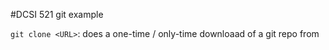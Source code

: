 #DCSI 521 git example

`git clone <URL>`:  does a one-time / only-time downloaad of a git repo from <URL>